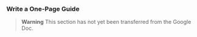 ### Write a One-Page Guide

> **Warning**
> This section has not yet been transferred from the Google Doc.
